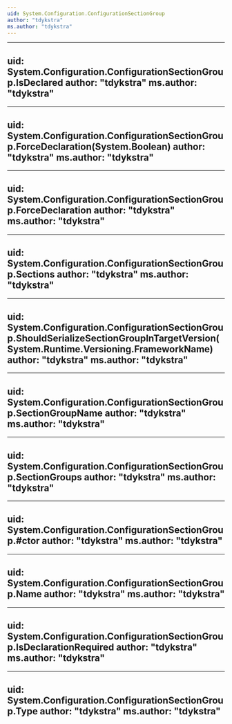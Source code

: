 ```yaml
---
uid: System.Configuration.ConfigurationSectionGroup
author: "tdykstra"
ms.author: "tdykstra"
---
```


---
uid: System.Configuration.ConfigurationSectionGroup.IsDeclared
author: "tdykstra"
ms.author: "tdykstra"
---

---
uid: System.Configuration.ConfigurationSectionGroup.ForceDeclaration(System.Boolean)
author: "tdykstra"
ms.author: "tdykstra"
---

---
uid: System.Configuration.ConfigurationSectionGroup.ForceDeclaration
author: "tdykstra"
ms.author: "tdykstra"
---

---
uid: System.Configuration.ConfigurationSectionGroup.Sections
author: "tdykstra"
ms.author: "tdykstra"
---

---
uid: System.Configuration.ConfigurationSectionGroup.ShouldSerializeSectionGroupInTargetVersion(System.Runtime.Versioning.FrameworkName)
author: "tdykstra"
ms.author: "tdykstra"
---

---
uid: System.Configuration.ConfigurationSectionGroup.SectionGroupName
author: "tdykstra"
ms.author: "tdykstra"
---

---
uid: System.Configuration.ConfigurationSectionGroup.SectionGroups
author: "tdykstra"
ms.author: "tdykstra"
---

---
uid: System.Configuration.ConfigurationSectionGroup.#ctor
author: "tdykstra"
ms.author: "tdykstra"
---

---
uid: System.Configuration.ConfigurationSectionGroup.Name
author: "tdykstra"
ms.author: "tdykstra"
---

---
uid: System.Configuration.ConfigurationSectionGroup.IsDeclarationRequired
author: "tdykstra"
ms.author: "tdykstra"
---

---
uid: System.Configuration.ConfigurationSectionGroup.Type
author: "tdykstra"
ms.author: "tdykstra"
---
